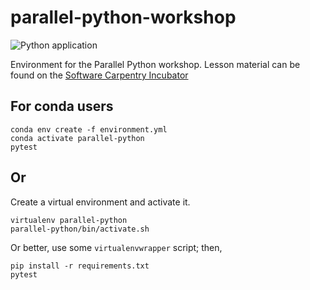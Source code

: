# parallel-python-workshop
![Python application](https://github.com/jhidding/parallel-python-workshop/workflows/Python%20application/badge.svg)

Environment for the Parallel Python workshop. Lesson material can be found on the [Software Carpentry Incubator](https://carpentries-incubator.github.io/lesson-parallel-python/)

## For conda users

``` {.bash}
conda env create -f environment.yml
conda activate parallel-python
pytest
```

## Or
Create a virtual environment and activate it.

``` {.bash}
virtualenv parallel-python
parallel-python/bin/activate.sh
```

Or better, use some `virtualenvwrapper` script; then,

``` {.bash}
pip install -r requirements.txt
pytest
```
